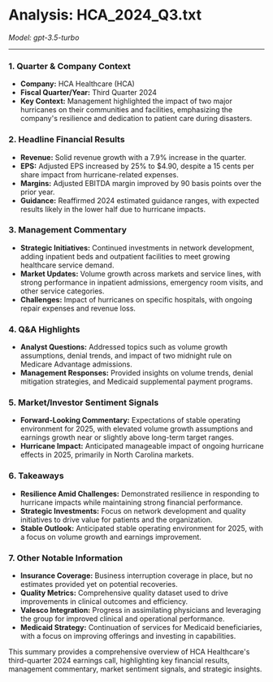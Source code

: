 # Analysis: HCA_2024_Q3.txt

*Model: gpt-3.5-turbo*

---

### 1. Quarter & Company Context
- **Company:** HCA Healthcare (HCA)
- **Fiscal Quarter/Year:** Third Quarter 2024
- **Key Context:** Management highlighted the impact of two major hurricanes on their communities and facilities, emphasizing the company's resilience and dedication to patient care during disasters.

### 2. Headline Financial Results
- **Revenue:** Solid revenue growth with a 7.9% increase in the quarter.
- **EPS:** Adjusted EPS increased by 25% to $4.90, despite a 15 cents per share impact from hurricane-related expenses.
- **Margins:** Adjusted EBITDA margin improved by 90 basis points over the prior year.
- **Guidance:** Reaffirmed 2024 estimated guidance ranges, with expected results likely in the lower half due to hurricane impacts.

### 3. Management Commentary
- **Strategic Initiatives:** Continued investments in network development, adding inpatient beds and outpatient facilities to meet growing healthcare service demand.
- **Market Updates:** Volume growth across markets and service lines, with strong performance in inpatient admissions, emergency room visits, and other service categories.
- **Challenges:** Impact of hurricanes on specific hospitals, with ongoing repair expenses and revenue loss.

### 4. Q&A Highlights
- **Analyst Questions:** Addressed topics such as volume growth assumptions, denial trends, and impact of two midnight rule on Medicare Advantage admissions.
- **Management Responses:** Provided insights on volume trends, denial mitigation strategies, and Medicaid supplemental payment programs.

### 5. Market/Investor Sentiment Signals
- **Forward-Looking Commentary:** Expectations of stable operating environment for 2025, with elevated volume growth assumptions and earnings growth near or slightly above long-term target ranges.
- **Hurricane Impact:** Anticipated manageable impact of ongoing hurricane effects in 2025, primarily in North Carolina markets.

### 6. Takeaways
- **Resilience Amid Challenges:** Demonstrated resilience in responding to hurricane impacts while maintaining strong financial performance.
- **Strategic Investments:** Focus on network development and quality initiatives to drive value for patients and the organization.
- **Stable Outlook:** Anticipated stable operating environment for 2025, with a focus on volume growth and earnings improvement.

### 7. Other Notable Information
- **Insurance Coverage:** Business interruption coverage in place, but no estimates provided yet on potential recoveries.
- **Quality Metrics:** Comprehensive quality dataset used to drive improvements in clinical outcomes and efficiency.
- **Valesco Integration:** Progress in assimilating physicians and leveraging the group for improved clinical and operational performance.
- **Medicaid Strategy:** Continuation of services for Medicaid beneficiaries, with a focus on improving offerings and investing in capabilities.

This summary provides a comprehensive overview of HCA Healthcare's third-quarter 2024 earnings call, highlighting key financial results, management commentary, market sentiment signals, and strategic insights.